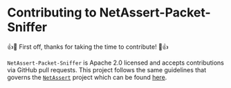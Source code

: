# Contributing to NetAssert-Packet-Sniffer

:+1::tada: First off, thanks for taking the time to contribute! :tada::+1:

`NetAssert-Packet-Sniffer` is Apache 2.0 licensed and accepts contributions via GitHub pull requests. This project follows the same guidelines that governs the [`NetAssert`](https://github.com/controlplaneio/netassert) project which can be found [here](https://github.com/controlplaneio/netassert/CONTRIBUTING.md).
